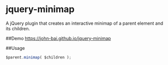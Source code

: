 # jquery-minimap
A jQuery plugin that creates an interactive minimap of a parent element and its children.

##Demo
https://john-bai.github.io/jquery-minimap

##Usage
```javascript
$parent.minimap( $children );
```